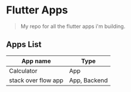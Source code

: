 # Flutter Apps
> My repo for all the flutter apps i'm building.

## Apps List
|App name|Type|
|---|---|
|Calculator|App|
|stack over flow app|App, Backend|